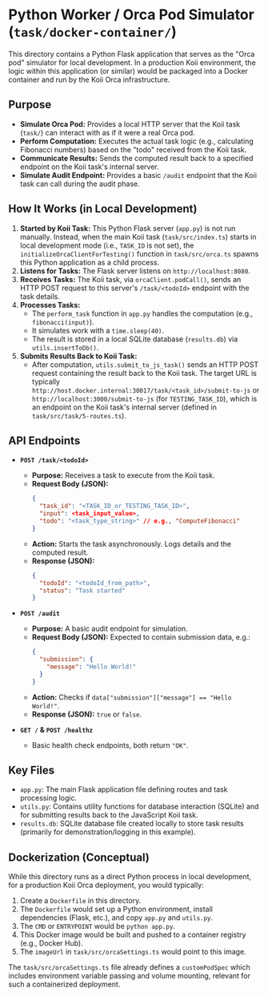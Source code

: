 # Python Worker / Orca Pod Simulator (`task/docker-container/`)

This directory contains a Python Flask application that serves as the "Orca pod" simulator for local development. In a production Koii environment, the logic within this application (or similar) would be packaged into a Docker container and run by the Koii Orca infrastructure.

## Purpose

*   **Simulate Orca Pod:** Provides a local HTTP server that the Koii task (`task/`) can interact with as if it were a real Orca pod.
*   **Perform Computation:** Executes the actual task logic (e.g., calculating Fibonacci numbers) based on the "todo" received from the Koii task.
*   **Communicate Results:** Sends the computed result back to a specified endpoint on the Koii task's internal server.
*   **Simulate Audit Endpoint:** Provides a basic `/audit` endpoint that the Koii task can call during the audit phase.

## How It Works (in Local Development)

1.  **Started by Koii Task:** This Python Flask server (`app.py`) is not run manually. Instead, when the main Koii task (`task/src/index.ts`) starts in local development mode (i.e., `TASK_ID` is not set), the `initializeOrcaClientForTesting()` function in `task/src/orca.ts` spawns this Python application as a child process.
2.  **Listens for Tasks:** The Flask server listens on `http://localhost:8080`.
3.  **Receives Tasks:** The Koii task, via `orcaClient.podCall()`, sends an HTTP POST request to this server's `/task/<todoId>` endpoint with the task details.
4.  **Processes Tasks:**
    *   The `perform_task` function in `app.py` handles the computation (e.g., `fibonacci(input)`).
    *   It simulates work with a `time.sleep(40)`.
    *   The result is stored in a local SQLite database (`results.db`) via `utils.insertToDb()`.
5.  **Submits Results Back to Koii Task:**
    *   After computation, `utils.submit_to_js_task()` sends an HTTP POST request containing the result back to the Koii task. The target URL is typically `http://host.docker.internal:30017/task/<task_id>/submit-to-js` or `http://localhost:3000/submit-to-js` (for `TESTING_TASK_ID`), which is an endpoint on the Koii task's internal server (defined in `task/src/task/5-routes.ts`).

## API Endpoints

*   **`POST /task/<todoId>`**
    *   **Purpose:** Receives a task to execute from the Koii task.
    *   **Request Body (JSON):**
        ```json
        {
          "task_id": "<TASK_ID_or_TESTING_TASK_ID>",
          "input": <task_input_value>,
          "todo": "<task_type_string>" // e.g., "ComputeFibonacci"
        }
        ```
    *   **Action:** Starts the task asynchronously. Logs details and the computed result.
    *   **Response (JSON):**
        ```json
        {
          "todoId": "<todoId_from_path>",
          "status": "Task started"
        }
        ```

*   **`POST /audit`**
    *   **Purpose:** A basic audit endpoint for simulation.
    *   **Request Body (JSON):** Expected to contain submission data, e.g.:
        ```json
        {
          "submission": {
            "message": "Hello World!"
          }
        }
        ```
    *   **Action:** Checks if `data["submission"]["message"] == "Hello World!"`.
    *   **Response (JSON):** `true` or `false`.

*   **`GET /` & `POST /healthz`**
    *   Basic health check endpoints, both return `"OK"`.

## Key Files

*   `app.py`: The main Flask application file defining routes and task processing logic.
*   `utils.py`: Contains utility functions for database interaction (SQLite) and for submitting results back to the JavaScript Koii task.
*   `results.db`: SQLite database file created locally to store task results (primarily for demonstration/logging in this example).

## Dockerization (Conceptual)

While this directory runs as a direct Python process in local development, for a production Koii Orca deployment, you would typically:

1.  Create a `Dockerfile` in this directory.
2.  The `Dockerfile` would set up a Python environment, install dependencies (Flask, etc.), and copy `app.py` and `utils.py`.
3.  The `CMD` or `ENTRYPOINT` would be `python app.py`.
4.  This Docker image would be built and pushed to a container registry (e.g., Docker Hub).
5.  The `imageUrl` in `task/src/orcaSettings.ts` would point to this image.

The `task/src/orcaSettings.ts` file already defines a `customPodSpec` which includes environment variable passing and volume mounting, relevant for such a containerized deployment. 